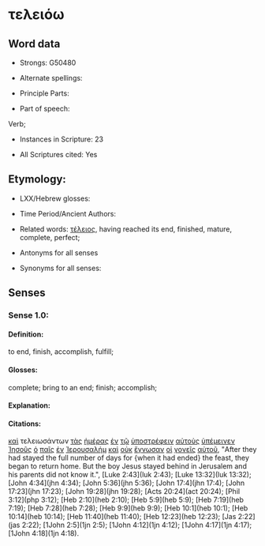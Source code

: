 # τελειόω

<!-- Status: S2=NeedsFinalCheck -->
<!-- Lexica used for edits: BDAG, FFM, LN, A-S -->

## Word data

* Strongs: G50480

* Alternate spellings:

* Principle Parts: 

* Part of speech: 

Verb;

* Instances in Scripture: 23

* All Scriptures cited: Yes

## Etymology: 

* LXX/Hebrew glosses: 

* Time Period/Ancient Authors: 

* Related words: [τέλειος](../G50460/01.md), having reached its end, finished, mature, complete, perfect;

* Antonyms for all senses

* Synonyms for all senses: 

## Senses 

### Sense 1.0:

#### Definition: 

to end, finish, accomplish, fulfill;

#### Glosses:

complete; bring to an end; finish; accomplish;

#### Explanation:

#### Citations:

[καὶ](../G25320/01.md) τελειωσάντων [τὰς](../G35880/01.md) [ἡμέρας](../G22500/01.md) [ἐν](../G17220/01.md) [τῷ](../G35880/01.md) [ὑποστρέφειν](../G52900/01.md) [αὐτοὺς](../G08460/01.md) [ὑπέμεινεν](../G52780/01.md) [Ἰησοῦς](../G24240/01.md) [ὁ](../G35880/01.md) [παῖς](../G38160/01.md) [ἐν](../G17220/01.md) [Ἰερουσαλήμ](../G24140/01.md) [καὶ](../G25320/01.md) [οὐκ](../G37560/01.md) [ἔγνωσαν](../G10970/01.md) [οἱ](../G35880/01.md) [γονεῖς](../G11180/01.md) [αὐτοῦ](../G08460/01.md), 
"After they had stayed the full number of days for {when it had ended} the feast, they began to return home. But the boy Jesus stayed behind in Jerusalem and his parents did not know it.", 
[Luke 2:43](luk 2:43);  [Luke 13:32](luk 13:32);  [John 4:34](jhn 4:34);  [John 5:36](jhn 5:36);  [John 17:4](jhn 17:4);  [John 17:23](jhn 17:23);  [John 19:28](jhn 19:28);  [Acts 20:24](act 20:24);  [Phil 3:12](php 3:12);  [Heb 2:10](heb 2:10);  [Heb 5:9](heb 5:9);  [Heb 7:19](heb 7:19);  [Heb 7:28](heb 7:28);  [Heb 9:9](heb 9:9);  [Heb 10:1](heb 10:1);  [Heb 10:14](heb 10:14);  [Heb 11:40](heb 11:40);  [Heb 12:23](heb 12:23);  [Jas 2:22](jas 2:22);  [1John 2:5](1jn 2:5);  [1John 4:12](1jn 4:12);  [1John 4:17](1jn 4:17);  [1John 4:18](1jn 4:18).  
